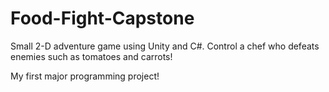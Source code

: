 # Food-Fight-Capstone
Small 2-D adventure game using Unity and C#. Control a chef who defeats enemies such as tomatoes and carrots!

My first major programming project!
